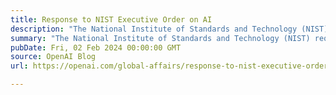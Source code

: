 ```yaml
---
title: Response to NIST Executive Order on AI
description: "The National Institute of Standards and Technology (NIST) request for information related to its assignments under sections 4.1, 4.5, and 11 of the Executive Order Concerning Artificial Intelligence"
summary: "The National Institute of Standards and Technology (NIST) request for information related to its assignments under sections 4.1, 4.5, and 11 of the Executive Order Concerning Artificial Intelligence"
pubDate: Fri, 02 Feb 2024 00:00:00 GMT
source: OpenAI Blog
url: https://openai.com/global-affairs/response-to-nist-executive-order-on-ai

---
```


